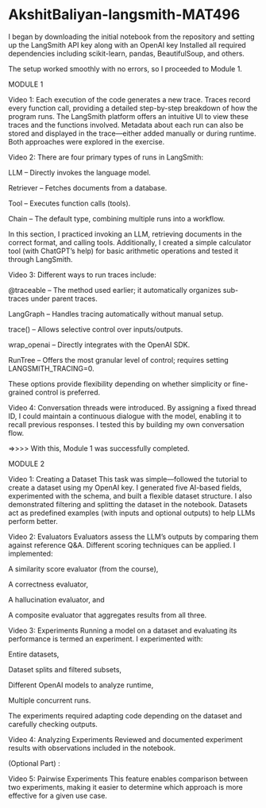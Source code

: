# AkshitBaliyan-langsmith-MAT496



I began by downloading the initial notebook from the repository and setting up the LangSmith API key along with an OpenAI key
Installed all required dependencies including scikit-learn, pandas, BeautifulSoup, and others.

The setup worked smoothly with no errors, so I proceeded to Module 1.


MODULE 1

Video 1:
Each execution of the code generates a new trace. Traces record every function call, providing a detailed step-by-step breakdown of how the program runs. The LangSmith platform offers an intuitive UI to view these traces and the functions involved. Metadata about each run can also be stored and displayed in the trace—either added manually or during runtime. Both approaches were explored in the exercise.

Video 2:
There are four primary types of runs in LangSmith:

LLM – Directly invokes the language model.

Retriever – Fetches documents from a database.

Tool – Executes function calls (tools).

Chain – The default type, combining multiple runs into a workflow.

In this section, I practiced invoking an LLM, retrieving documents in the correct format, and calling tools. Additionally, I created a simple calculator tool (with ChatGPT’s help) for basic arithmetic operations and tested it through LangSmith.

Video 3:
Different ways to run traces include:

@traceable – The method used earlier; it automatically organizes sub-traces under parent traces.

LangGraph – Handles tracing automatically without manual setup.

trace() – Allows selective control over inputs/outputs.

wrap_openai – Directly integrates with the OpenAI SDK.

RunTree – Offers the most granular level of control; requires setting LANGSMITH_TRACING=0.

These options provide flexibility depending on whether simplicity or fine-grained control is preferred.

Video 4:
Conversation threads were introduced. By assigning a fixed thread ID, I could maintain a continuous dialogue with the model, enabling it to recall previous responses. I tested this by building my own conversation flow.

=>>>>  With this, Module 1 was successfully completed.


MODULE 2


Video 1: Creating a Dataset
This task was simple—followed the tutorial to create a dataset using my OpenAI key. I generated five AI-based fields, experimented with the schema, and built a flexible dataset structure. I also demonstrated filtering and splitting the dataset in the notebook.
Datasets act as predefined examples (with inputs and optional outputs) to help LLMs perform better.

Video 2: Evaluators
Evaluators assess the LLM’s outputs by comparing them against reference Q&A. Different scoring techniques can be applied. I implemented:

A similarity score evaluator (from the course),

A correctness evaluator,

A hallucination evaluator, and

A composite evaluator that aggregates results from all three.

Video 3: Experiments
Running a model on a dataset and evaluating its performance is termed an experiment. I experimented with:

Entire datasets,

Dataset splits and filtered subsets,

Different OpenAI models to analyze runtime,

Multiple concurrent runs.

The experiments required adapting code depending on the dataset and carefully checking outputs.

Video 4: Analyzing Experiments
Reviewed and documented experiment results with observations included in the notebook.

(Optional Part) : 

Video 5: Pairwise Experiments
This feature enables comparison between two experiments, making it easier to determine which approach is more effective for a given use case.
